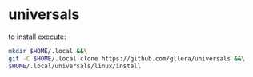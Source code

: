 # universals

to install execute:

```bash
mkdir $HOME/.local &&\
git -C $HOME/.local clone https://github.com/gllera/universals &&\
$HOME/.local/universals/linux/install
```
